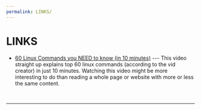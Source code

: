 ```yaml
---
permalink: LINKS/
---
```


# LINKS

* [60 Linux Commands you NEED to know (in 10 minutes)](https://www.youtube.com/watch?v=gd7BXuUQ91w) --- 
This video straight up explains top 60 linux commands (according to the vid creator) in just 10 minutes.
Watching this video might be more interesting to do than reading a whole page or website with more or less the same content.
<br>
<hr>
